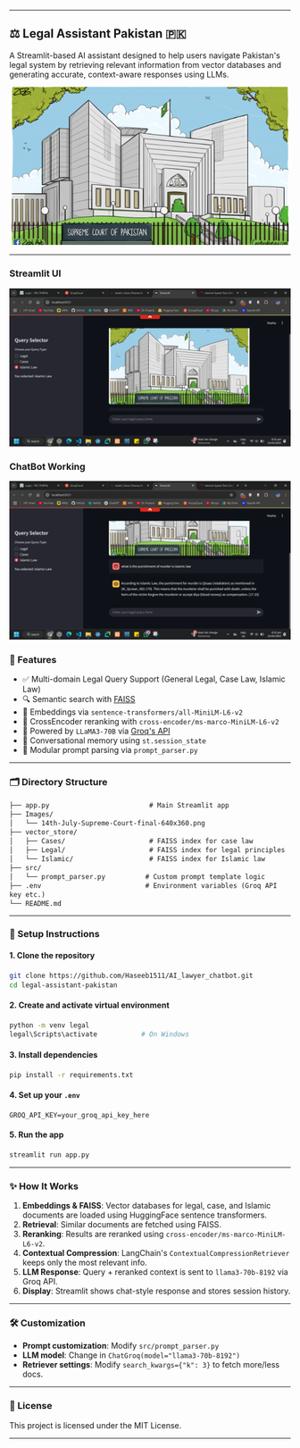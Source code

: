 
---

## ⚖️ Legal Assistant Pakistan 🇵🇰

A Streamlit-based AI assistant designed to help users navigate Pakistan's legal system by retrieving relevant information from vector databases and generating accurate, context-aware responses using LLMs.

![Legal Assistant Screenshot](Images/14th-July-Supreme-Court-final-640x360.png)

---
### Streamlit UI

![APP](Images/3.png)

### ChatBot Working
![APP](Images/2.png)

### 📌 Features

* ✅ Multi-domain Legal Query Support (General Legal, Case Law, Islamic Law)
* 🔍 Semantic search with [FAISS](https://github.com/facebookresearch/faiss)
* 🧠 Embeddings via `sentence-transformers/all-MiniLM-L6-v2`
* 📑 CrossEncoder reranking with `cross-encoder/ms-marco-MiniLM-L6-v2`
* 🤖 Powered by `LLaMA3-70B` via [Groq's API](https://console.groq.com/)
* 🧵 Conversational memory using `st.session_state`
* 🧰 Modular prompt parsing via `prompt_parser.py`

---

### 🗂 Directory Structure

```plaintext
├── app.py                         # Main Streamlit app
├── Images/
│   └── 14th-July-Supreme-Court-final-640x360.png
├── vector_store/
│   ├── Cases/                     # FAISS index for case law
│   ├── Legal/                     # FAISS index for legal principles
│   └── Islamic/                   # FAISS index for Islamic law
├── src/
│   └── prompt_parser.py          # Custom prompt template logic
├── .env                          # Environment variables (Groq API key etc.)
└── README.md
```

---

### 🧪 Setup Instructions

#### 1. **Clone the repository**

```bash
git clone https://github.com/Haseeb1511/AI_lawyer_chatbot.git
cd legal-assistant-pakistan
```

#### 2. **Create and activate virtual environment**

```bash
python -m venv legal
legal\Scripts\activate           # On Windows
```

#### 3. **Install dependencies**

```bash
pip install -r requirements.txt
```



#### 4. **Set up your `.env`**

```env
GROQ_API_KEY=your_groq_api_key_here
```

#### 5. **Run the app**

```bash
streamlit run app.py
```

---

### ✨ How It Works

1. **Embeddings & FAISS**: Vector databases for legal, case, and Islamic documents are loaded using HuggingFace sentence transformers.
2. **Retrieval**: Similar documents are fetched using FAISS.
3. **Reranking**: Results are reranked using `cross-encoder/ms-marco-MiniLM-L6-v2`.
4. **Contextual Compression**: LangChain's `ContextualCompressionRetriever` keeps only the most relevant info.
5. **LLM Response**: Query + reranked context is sent to `llama3-70b-8192` via Groq API.
6. **Display**: Streamlit shows chat-style response and stores session history.

---

### 🛠️ Customization

* **Prompt customization**: Modify `src/prompt_parser.py`
* **LLM model**: Change in `ChatGroq(model="llama3-70b-8192")`
* **Retriever settings**: Modify `search_kwargs={"k": 3}` to fetch more/less docs.

---

### 🧾 License

This project is licensed under the MIT License.

---